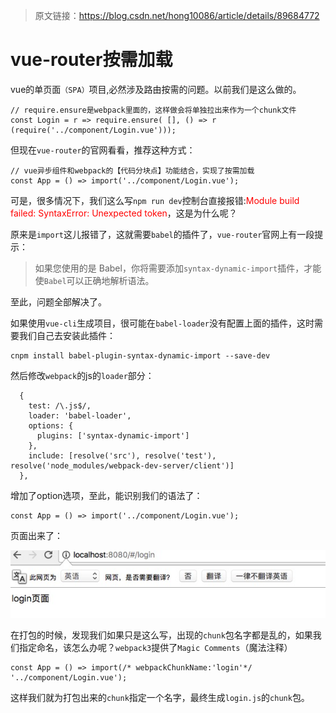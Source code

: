 > 原文链接：<https://blog.csdn.net/hong10086/article/details/89684772>

# vue-router按需加载
vue的单页面`（SPA）`项目,必然涉及路由按需的问题。以前我们是这么做的。

	// require.ensure是webpack里面的，这样做会将单独拉出来作为一个chunk文件
	const Login = r => require.ensure( [], () => r (require('../component/Login.vue')));

但现在`vue-router`的官网看看，推荐这种方式：

	// vue异步组件和webpack的【代码分块点】功能结合，实现了按需加载
	const App = () => import('../component/Login.vue');

可是，很多情况下，我们这么写`npm run dev`控制台直接报错:<font color=red>Module build failed: SyntaxError: Unexpected token</font>，这是为什么呢？

原来是`import`这儿报错了，这就需要`babel`的插件了，`vue-router`官网上有一段提示：

> 如果您使用的是 Babel，你将需要添加`syntax-dynamic-import`插件，才能使`Babel`可以正确地解析语法。

至此，问题全部解决了。

如果使用`vue-cli`生成项目，很可能在`babel-loader`没有配置上面的插件，这时需要我们自己去安装此插件：

	cnpm install babel-plugin-syntax-dynamic-import --save-dev

然后修改`webpack`的js的`loader`部分：

      {
        test: /\.js$/,
        loader: 'babel-loader',
        options: {
          plugins: ['syntax-dynamic-import']
        },
        include: [resolve('src'), resolve('test'), resolve('node_modules/webpack-dev-server/client')]
      },

增加了option选项，至此，能识别我们的语法了：

	const App = () => import('../component/Login.vue');

页面出来了：
<div align=center>

![Vue.js](./imgs/79.png "Vue.js示意图")
<div align=left>

在打包的时候，发现我们如果只是这么写，出现的`chunk`包名字都是乱的，如果我们指定命名，该怎么办呢？`webpack3`提供了`Magic Comments`（魔法注释）

	const App = () => import(/* webpackChunkName:'login'*/ '../component/Login.vue');

这样我们就为打包出来的`chunk`指定一个名字，最终生成`login.js`的`chunk`包。